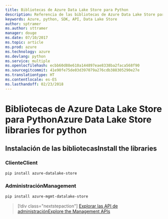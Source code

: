 ```yaml
---
title: Bibliotecas de Azure Data Lake Store para Python
description: Referencia de las bibliotecas de Azure Data Lake Store para Python
keywords: Azure, python, SDK, API, Data Lake Store
author: sptramer
ms.author: sttramer
manager: douge
ms.date: 07/10/2017
ms.topic: article
ms.prod: azure
ms.technology: azure
ms.devlang: python
ms.service: multiple
ms.openlocfilehash: ecbb60d88e610a144897eae8338ba2faca568f90
ms.sourcegitcommit: 41e90fe75de03d397079a276cdb388305290e27e
ms.translationtype: HT
ms.contentlocale: es-ES
ms.lasthandoff: 02/23/2018
---
```

# <a name="azure-data-lake-store-libraries-for-python"></a><span data-ttu-id="62440-104">Bibliotecas de Azure Data Lake Store para Python</span><span class="sxs-lookup"><span data-stu-id="62440-104">Azure Data Lake Store libraries for python</span></span>

## <a name="install-the-libraries"></a><span data-ttu-id="62440-105">Instalación de las bibliotecas</span><span class="sxs-lookup"><span data-stu-id="62440-105">Install the libraries</span></span>
### <a name="client"></a><span data-ttu-id="62440-106">Cliente</span><span class="sxs-lookup"><span data-stu-id="62440-106">Client</span></span>

```bash
pip install azure-datalake-store
```

### <a name="management"></a><span data-ttu-id="62440-107">Administración</span><span class="sxs-lookup"><span data-stu-id="62440-107">Management</span></span>

```bash
pip install azure-mgmt-datalake-store
```
> [!div class="nextstepaction"]
> [<span data-ttu-id="62440-108">Explorar las API de administración</span><span class="sxs-lookup"><span data-stu-id="62440-108">Explore the Management APIs</span></span>](/python/api/overview/azure/datalakestore/management)